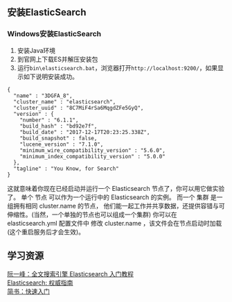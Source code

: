 ## 安装ElasticSearch
### Windows安装ElasticSearch
1. 安装Java环境
2. 到官网上下载ES并解压安装包
3. 运行`bin\elasticsearch.bat`，浏览器打开`http://localhost:9200/`，如果显示如下说明安装成功。
```
{
  "name" : "3DGFA_8",
  "cluster_name" : "elasticsearch",
  "cluster_uuid" : "8C7MiF4rSa6MqgdZFe5GyQ",
  "version" : {
    "number" : "6.1.1",
    "build_hash" : "bd92e7f",
    "build_date" : "2017-12-17T20:23:25.338Z",
    "build_snapshot" : false,
    "lucene_version" : "7.1.0",
    "minimum_wire_compatibility_version" : "5.6.0",
    "minimum_index_compatibility_version" : "5.0.0"
  },
  "tagline" : "You Know, for Search"
}
```
这就意味着你现在已经启动并运行一个 Elasticsearch 节点了，你可以用它做实验了。 单个 节点 可以作为一个运行中的 Elasticsearch 的实例。 而一个 集群 是一组拥有相同 cluster.name 的节点， 他们能一起工作并共享数据，还提供容错与可伸缩性。(当然，一个单独的节点也可以组成一个集群) 你可以在 elasticsearch.yml 配置文件中 修改 cluster.name ，该文件会在节点启动时加载 (这个重启服务后才会生效)。

## 学习资源
[阮一峰：全文搜索引擎 Elasticsearch 入门教程](http://www.ruanyifeng.com/blog/2017/08/elasticsearch.html)  
[Elasticsearch: 权威指南](https://www.elastic.co/guide/cn/elasticsearch/guide/current/index.html)  
[简书：快速入门](https://www.jianshu.com/p/ddee872c69c1)

